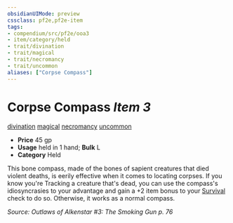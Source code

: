 ```yaml
---
obsidianUIMode: preview
cssclass: pf2e,pf2e-item
tags:
- compendium/src/pf2e/ooa3
- item/category/held
- trait/divination
- trait/magical
- trait/necromancy
- trait/uncommon
aliases: ["Corpse Compass"]
---
```

# Corpse Compass *Item 3*  
[divination](../../../rules/traits/divination.md)  [magical](../../../rules/traits/magical.md)  [necromancy](../../../rules/traits/necromancy.md)  [uncommon](../../../rules/traits/uncommon.md)  

- **Price** 45 gp
- **Usage** held in 1 hand; **Bulk** L
- **Category** Held

This bone compass, made of the bones of sapient creatures that died violent deaths, is eerily effective when it comes to locating corpses. If you know you're Tracking a creature that's dead, you can use the compass's idiosyncrasies to your advantage and gain a +2 item bonus to your [Survival](../../skills.md#Survival) check to do so. Otherwise, it works as a normal compass.

*Source: Outlaws of Alkenstar #3: The Smoking Gun p. 76*